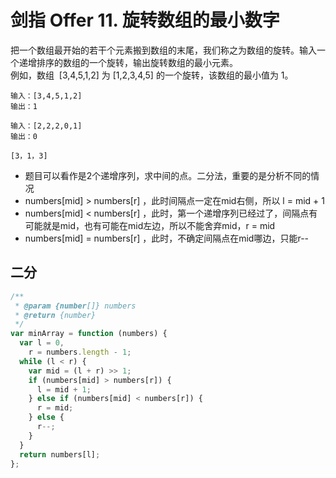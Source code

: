 # 剑指 Offer 11. 旋转数组的最小数字

把一个数组最开始的若干个元素搬到数组的末尾，我们称之为数组的旋转。输入一个递增排序的数组的一个旋转，输出旋转数组的最小元素。  
例如，数组  [3,4,5,1,2] 为 [1,2,3,4,5] 的一个旋转，该数组的最小值为 1。

```
输入：[3,4,5,1,2]
输出：1

输入：[2,2,2,0,1]
输出：0

[3，1，3]
```
- 题目可以看作是2个递增序列，求中间的点。二分法，重要的是分析不同的情况
- numbers[mid] > numbers[r] ，此时间隔点一定在mid右侧，所以 l = mid + 1
- numbers[mid] < numbers[r] ，此时，第一个递增序列已经过了，间隔点有可能就是mid，也有可能在mid左边，所以不能舍弃mid，r = mid
- numbers[mid] = numbers[r] ，此时，不确定间隔点在mid哪边，只能r--
## 二分

```js
/**
 * @param {number[]} numbers
 * @return {number}
 */
var minArray = function (numbers) {
  var l = 0,
    r = numbers.length - 1;
  while (l < r) {
    var mid = (l + r) >> 1;
    if (numbers[mid] > numbers[r]) {
      l = mid + 1;
    } else if (numbers[mid] < numbers[r]) {
      r = mid;
    } else {
      r--;
    }
  }
  return numbers[l];
};
```

